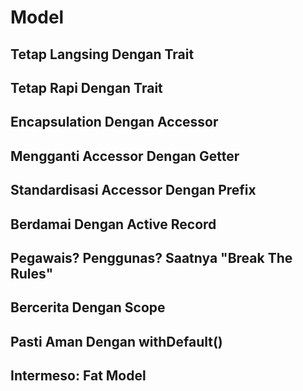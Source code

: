 # Model

## Tetap Langsing Dengan Trait

## Tetap Rapi Dengan Trait

## Encapsulation Dengan Accessor

## Mengganti Accessor Dengan Getter

## Standardisasi Accessor Dengan Prefix

## Berdamai Dengan Active Record

## Pegawais? Penggunas? Saatnya "Break The Rules"

## Bercerita Dengan Scope

## Pasti Aman Dengan withDefault()

## Intermeso: Fat Model


